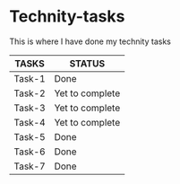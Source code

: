 # Technity-tasks
This is where I have done my technity tasks

| TASKS | STATUS |
| ---------------- | ---------------- |
| Task-1 | Done |
| Task-2 | Yet to complete |
| Task-3 | Yet to complete |
| Task-4 | Yet to complete |
| Task-5 | Done |
| Task-6 | Done |
| Task-7 | Done |
